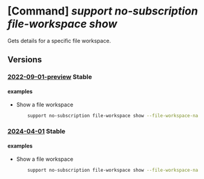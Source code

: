# [Command] _support no-subscription file-workspace show_

Gets details for a specific file workspace.

## Versions

### [2022-09-01-preview](/Resources/mgmt-plane/L3Byb3ZpZGVycy9taWNyb3NvZnQuc3VwcG9ydC9maWxld29ya3NwYWNlcy97fQ==/2022-09-01-preview.xml) **Stable**

<!-- mgmt-plane /providers/microsoft.support/fileworkspaces/{} 2022-09-01-preview -->

#### examples

- Show a file workspace
    ```bash
        support no-subscription file-workspace show --file-workspace-name "TestWorkspaceName"
    ```

### [2024-04-01](/Resources/mgmt-plane/L3Byb3ZpZGVycy9taWNyb3NvZnQuc3VwcG9ydC9maWxld29ya3NwYWNlcy97fQ==/2024-04-01.xml) **Stable**

<!-- mgmt-plane /providers/microsoft.support/fileworkspaces/{} 2024-04-01 -->

#### examples

- Show a file workspace
    ```bash
        support no-subscription file-workspace show --file-workspace-name "TestWorkspaceName"
    ```
